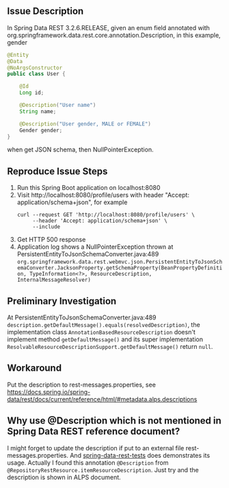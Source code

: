 ## Issue Description
In Spring Data REST 3.2.6.RELEASE, given an enum field annotated with org.springframework.data.rest.core.annotation.Description, 
in this example, gender
```java
@Entity
@Data
@NoArgsConstructor
public class User {

    @Id
    Long id;

    @Description("User name")
    String name;

    @Description("User gender, MALE or FEMALE")
    Gender gender;
}
```
when get JSON schema, then NullPointerException.  

## Reproduce Issue Steps
1. Run this Spring Boot application on localhost:8080
2. Visit http://localhost:8080/profile/users with header "Accept: application/schema+json", for example 
    ```shell script
    curl --request GET 'http://localhost:8080/profile/users' \
         --header 'Accept: application/schema+json' \
         --include
    ```
3. Get HTTP 500 response
4. Application log shows a NullPointerException thrown at PersistentEntityToJsonSchemaConverter.java:489
`org.springframework.data.rest.webmvc.json.PersistentEntityToJsonSchemaConverter.JacksonProperty.getSchemaProperty(BeanPropertyDefinition, TypeInformation<?>, ResourceDescription, InternalMessageResolver)`

## Preliminary Investigation
At PersistentEntityToJsonSchemaConverter.java:489
`description.getDefaultMessage().equals(resolvedDescription)`, the implementation class 
`AnnotationBasedResourceDescription` doesn't implement method `getDefaultMessage()` and its super implementation
`ResolvableResourceDescriptionSupport.getDefaultMessage()` return `null`.

## Workaround
Put the description to rest-messages.properties, see
https://docs.spring.io/spring-data/rest/docs/current/reference/html/#metadata.alps.descriptions

## Why use @Description which is not mentioned in Spring Data REST reference document?
I might forget to update the description if put to an external file rest-messages.properties. 
And [spring-data-rest-tests](https://github.com/spring-projects/spring-data-rest/blob/master/spring-data-rest-tests/spring-data-rest-tests-jpa/src/main/java/org/springframework/data/rest/webmvc/jpa/Person.java)
does demonstrates its usage. 
Actually I found this annotation `@Description` from `@RepositoryRestResource.itemResourceDescription`. 
Just try and the description is shown in ALPS document.